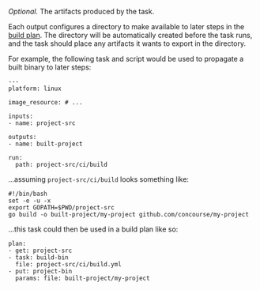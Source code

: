 *Optional.* The artifacts produced by the task.

Each output configures a directory to make available to later steps in the [build plan](https://concourse.ci/build-plans.html). The directory will be automatically created before the task runs, and the task should place any artifacts it wants to export in the directory.

For example, the following task and script would be used to propagate a built binary to later steps:

	---
	platform: linux
	
	image_resource: # ...
	
	inputs:
	- name: project-src
	
	outputs:
	- name: built-project
	
	run:
	  path: project-src/ci/build
	  
...assuming `project-src/ci/build` looks something like:

	#!/bin/bash
	set -e -u -x
	export GOPATH=$PWD/project-src
	go build -o built-project/my-project github.com/concourse/my-project
	
...this task could then be used in a build plan like so:

	plan:
	- get: project-src
	- task: build-bin
	  file: project-src/ci/build.yml
	- put: project-bin
	  params: file: built-project/my-project
